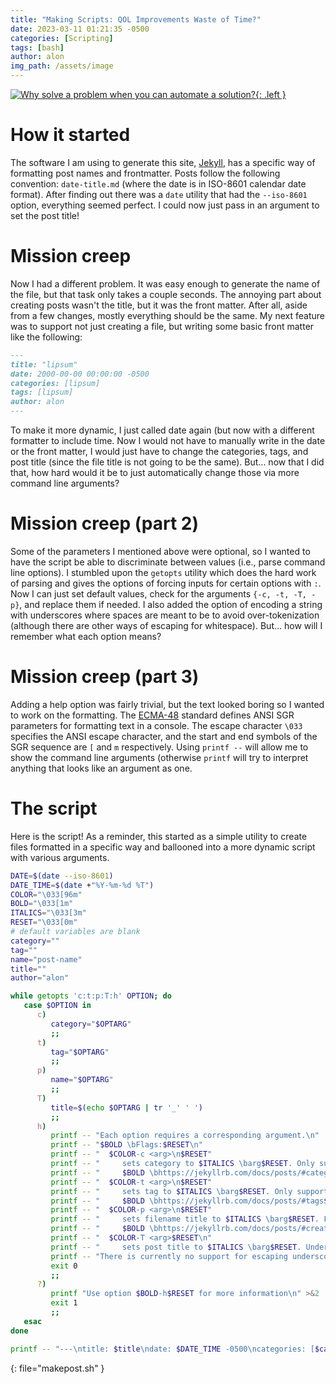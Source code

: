 ```yaml
---
title: "Making Scripts: QOL Improvements Waste of Time?"
date: 2023-03-11 01:21:35 -0500
categories: [Scripting]
tags: [bash]
author: alon
img_path: /assets/image
---
```

[![Why solve a problem when you can automate a solution?](https://imgs.xkcd.com/comics/automation.png){: .left }](https://xkcd.com/1319/)
# How it started
The software I am using to generate this site, [Jekyll](https://jekyllrb.com/), has a specific way of formatting post names and frontmatter. 
Posts follow the following convention: `date-title.md` (where the date is in ISO-8601 calendar date format).
After finding out there was a `date` utility that had the `--iso-8601` option, everything seemed perfect.
I could now just pass in an argument to set the post title! 
# Mission creep
Now I had a different problem.
It was easy enough to generate the name of the file, but that task only takes a couple seconds.
The annoying part about creating posts wasn't the title, but it was the front matter. 
After all, aside from a few changes, mostly everything should be the same.
My next feature was to support not just creating a file, but writing some basic front matter like the following:
```md
---
title: "lipsum"
date: 2000-00-00 00:00:00 -0500
categories: [lipsum]
tags: [lipsum]
author: alon
---
```
To make it more dynamic, I just called date again (but now with a different formatter to include time. 
Now I would not have to manually write in the date or the front matter, I would just have to change the categories, tags, and post title (since the file title is not going to be the same).
But... now that I did that, how hard would it be to just automatically change those via more command line arguments?
# Mission creep (part 2)
Some of the parameters I mentioned above were optional, so I wanted to have the script be able to discriminate between values (i.e., parse command line options).
I stumbled upon the `getopts` utility which does the hard work of parsing and gives the options of forcing inputs for certain options with `:`.
Now I can just set default values, check for the arguments `{-c, -t, -T, -p}`, and replace them if needed.
I also added the option of encoding a string with underscores where spaces are meant to be to avoid over-tokenization (although there are other ways of escaping for whitespace).
But... how will I remember what each option means?
# Mission creep (part 3)
Adding a help option was fairly trivial, but the text looked boring so I wanted to work on the formatting.
The [ECMA-48](https://www.ecma-international.org/wp-content/uploads/ECMA-48_5th_edition_june_1991.pdf) standard defines ANSI SGR parameters for formatting text in a console.
The escape character `\033` specifies the ANSI escape character, and the start and end symbols of the SGR sequence are `[` and `m` respectively.
Using `printf --` will allow me to show the command line arguments (otherwise `printf` will try to interpret anything that looks like an argument as one.
# The script
Here is the script!
As a reminder, this started as a simple utility to create files formatted in a specific way and ballooned into a more dynamic script with various arguments.
```sh
DATE=$(date --iso-8601)
DATE_TIME=$(date +"%Y-%m-%d %T")
COLOR="\033[96m"
BOLD="\033[1m"
ITALICS="\033[3m"
RESET="\033[0m"
# default variables are blank
category=""
tag=""
name="post-name"
title=""
author="alon"

while getopts 'c:t:p:T:h' OPTION; do
   case $OPTION in
      c)
         category="$OPTARG"
         ;;
      t)
         tag="$OPTARG"
         ;;
      p)
         name="$OPTARG"
         ;;
      T)
         title=$(echo $OPTARG | tr '_' ' ')
         ;;
      h)
         printf -- "Each option requires a corresponding argument.\n"
         printf -- "$BOLD \bFlags:$RESET\n"
         printf -- "  $COLOR-c <arg>\n$RESET"
         printf -- "     sets category to $ITALICS \barg$RESET. Only supports 1 category at the moment. Should be formatted IAW\n"
         printf -- "     $BOLD \bhttps://jekyllrb.com/docs/posts/#categories$RESET\n"
         printf -- "  $COLOR-t <arg>\n$RESET"
         printf -- "     sets tag to $ITALICS \barg$RESET. Only supports 1 tag at the moment. Should be formatted IAW\n"
         printf -- "     $BOLD \bhttps://jekyllrb.com/docs/posts/#tags$RESET\n"
         printf -- "  $COLOR-p <arg>\n$RESET"
         printf -- "     sets filename title to $ITALICS \barg$RESET. Filename should be formatted IAW\n"
         printf -- "     $BOLD \bhttps://jekyllrb.com/docs/posts/#creating-posts$RESET\n"
         printf -- "  $COLOR-T <arg>$RESET\n"
         printf -- "     sets post title to $ITALICS \barg$RESET. Underscores (_) will be parsed as spaces. "
         printf -- "There is currently no support for escaping underscores\n"
         exit 0
         ;;
      ?)
         printf "Use option $BOLD-h$RESET for more information\n" >&2
         exit 1
         ;;
   esac
done

printf -- "---\ntitle: $title\ndate: $DATE_TIME -0500\ncategories: [$category]\ntags: [$tag]\nauthor: $author\nimg_path: /assets/image\n---\n" > $DATE-$name.md
```
{: file="makepost.sh" }

